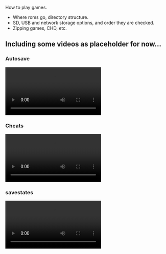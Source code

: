How to play games.

* Where roms go, directory structure.
* SD, USB and network storage options, and order they are checked.
* Zipping games, CHD, etc.

## Including some videos as placeholder for now...

### Autosave
![type:video](videos/autosave.mp4)

### Cheats
![type:video](videos/cheats.mp4)

### savestates
![type:video](videos/savestates.mp4)
